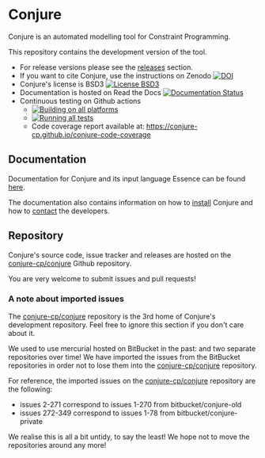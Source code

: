 
# Conjure

Conjure is an automated modelling tool for Constraint Programming.

This repository contains the development version of the tool.

- For release versions please see the [releases](https://github.com/conjure-cp/conjure/releases) section.
- If you want to cite Conjure, use the instructions on Zenodo [![DOI](https://zenodo.org/badge/57966170.svg)](https://zenodo.org/badge/latestdoi/57966170)
- Conjure's license is BSD3 [![License BSD3](https://img.shields.io/badge/license-BSD3-brightgreen.svg)](http://opensource.org/licenses/BSD-3-Clause)
- Documentation is hosted on Read the Docs [![Documentation Status](https://readthedocs.org/projects/conjure/badge/?version=latest)](https://conjure.readthedocs.io)
- Continuous testing on Github actions
  - [![Building on all platforms](https://github.com/conjure-cp/conjure/actions/workflows/build.yml/badge.svg)](https://github.com/conjure-cp/conjure/actions/workflows/build.yml)
  - [![Running all tests](https://github.com/conjure-cp/conjure/actions/workflows/test.yml/badge.svg)](https://github.com/conjure-cp/conjure/actions/workflows/test.yml)
  - Code coverage report available at: https://conjure-cp.github.io/conjure-code-coverage



## Documentation

Documentation for Conjure and its input language Essence can be found [here](http://conjure.readthedocs.io).

The documentation also contains information on
how to [install](http://conjure.readthedocs.io/en/latest/installation.html) Conjure and
how to [contact](http://conjure.readthedocs.io/en/latest/contact.html) the developers.

## Repository

Conjure's source code, issue tracker and releases are hosted on the [conjure-cp/conjure](http://www.github.com/conjure-cp/conjure) Github repository.

You are very welcome to submit issues and pull requests!

### A note about imported issues

The [conjure-cp/conjure](http://www.github.com/conjure-cp/conjure) repository is the 3rd home of Conjure's development repository.
Feel free to ignore this section if you don't care about it.

We used to use mercurial hosted on BitBucket in the past: and two separate repositories over time!
We have imported the issues from the BitBucket repositories in order not to lose them into the [conjure-cp/conjure](http://www.github.com/conjure-cp/conjure) repository.

For reference, the imported issues on the [conjure-cp/conjure](http://www.github.com/conjure-cp/conjure) repository are the following:

- issues 2-271 correspond to issues 1-270 from bitbucket/conjure-old
- issues 272-349 correspond to issues 1-78 from bitbucket/conjure-private

We realise this is all a bit untidy, to say the least!
We hope not to move the repositories around any more!

